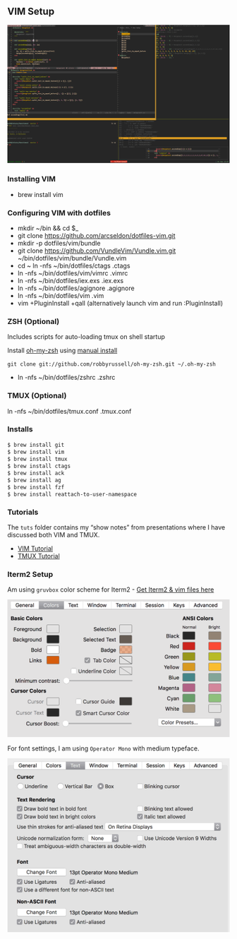 ## VIM Setup

![run cmd](images/tmux-vim-iterm2.gif) 

### Installing VIM

- brew install vim

### Configuring VIM with dotfiles

- mkdir ~/bin && cd $_
- git clone https://github.com/arcseldon/dotfiles-vim.git 
- mkdir -p dotfiles/vim/bundle
- git clone https://github.com/VundleVim/Vundle.vim.git ~/bin/dotfiles/vim/bundle/Vundle.vim
- cd ~
  ln -nfs ~/bin/dotfiles/ctags .ctags
- ln -nfs ~/bin/dotfiles/vim/vimrc .vimrc
- ln -nfs ~/bin/dotfiles/iex.exs .iex.exs
- ln -nfs ~/bin/dotfiles/agignore .agignore
- ln -nfs ~/bin/dotfiles/vim .vim
- vim +PluginInstall +qall   (alternatively launch vim and run :PluginInstall)

### ZSH (Optional)

Includes scripts for auto-loading tmux on shell startup

Install [oh-my-zsh](https://github.com/robbyrussell/oh-my-zsh) using [manual install](https://github.com/robbyrussell/oh-my-zsh#manual-installation)

```
git clone git://github.com/robbyrussell/oh-my-zsh.git ~/.oh-my-zsh
```

- ln -nfs ~/bin/dotfiles/zshrc .zshrc

### TMUX (Optional)

ln -nfs ~/bin/dotfiles/tmux.conf .tmux.conf

### Installs

    $ brew install git
    $ brew install vim
    $ brew install tmux
    $ brew install ctags
    $ brew install ack
    $ brew install ag
    $ brew install fzf 
    $ brew install reattach-to-user-namespace

### Tutorials

The `tuts` folder contains my “show notes” from presentations where I have discussed both VIM and TMUX.

- [VIM Tutorial](https://github.com/arcseldon/dotfiles-vim/blob/master/tuts/vimtutor.md)
- [TMUX Tutorial](https://github.com/arcseldon/dotfiles-vim/blob/master/tuts/tmux.md)

### Iterm2 Setup 

Am using `gruvbox` color scheme for Iterm2 - [Get Iterm2 & vim files here](https://github.com/morhetz/gruvbox)

![run cmd](images/iterm2-colors.gif) 

For font settings, I am using `Operator Mono` with medium typeface.

![run cmd](images/iterm2-text.gif) 
